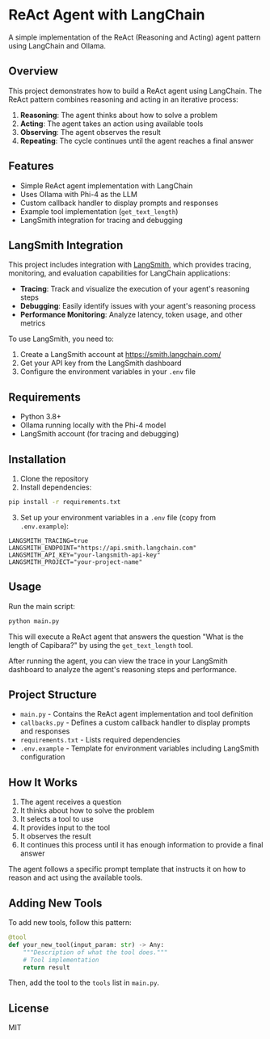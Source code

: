 # ReAct Agent with LangChain

A simple implementation of the ReAct (Reasoning and Acting) agent pattern using LangChain and Ollama.

## Overview

This project demonstrates how to build a ReAct agent using LangChain. The ReAct pattern combines reasoning and acting in an iterative process:

1. **Reasoning**: The agent thinks about how to solve a problem
2. **Acting**: The agent takes an action using available tools
3. **Observing**: The agent observes the result
4. **Repeating**: The cycle continues until the agent reaches a final answer

## Features

- Simple ReAct agent implementation with LangChain
- Uses Ollama with Phi-4 as the LLM
- Custom callback handler to display prompts and responses
- Example tool implementation (`get_text_length`)
- LangSmith integration for tracing and debugging

## LangSmith Integration

This project includes integration with [LangSmith](https://smith.langchain.com/), which provides tracing, monitoring, and evaluation capabilities for LangChain applications:

- **Tracing**: Track and visualize the execution of your agent's reasoning steps
- **Debugging**: Easily identify issues with your agent's reasoning process
- **Performance Monitoring**: Analyze latency, token usage, and other metrics

To use LangSmith, you need to:

1. Create a LangSmith account at https://smith.langchain.com/
2. Get your API key from the LangSmith dashboard
3. Configure the environment variables in your `.env` file

## Requirements

- Python 3.8+
- Ollama running locally with the Phi-4 model
- LangSmith account (for tracing and debugging)

## Installation

1. Clone the repository
2. Install dependencies:

```bash
pip install -r requirements.txt
```

3. Set up your environment variables in a `.env` file (copy from `.env.example`):

```
LANGSMITH_TRACING=true
LANGSMITH_ENDPOINT="https://api.smith.langchain.com"
LANGSMITH_API_KEY="your-langsmith-api-key"
LANGSMITH_PROJECT="your-project-name"
```

## Usage

Run the main script:

```bash
python main.py
```

This will execute a ReAct agent that answers the question "What is the length of Capibara?" by using the `get_text_length` tool.

After running the agent, you can view the trace in your LangSmith dashboard to analyze the agent's reasoning steps and performance.

## Project Structure

- `main.py` - Contains the ReAct agent implementation and tool definition
- `callbacks.py` - Defines a custom callback handler to display prompts and responses
- `requirements.txt` - Lists required dependencies
- `.env.example` - Template for environment variables including LangSmith configuration

## How It Works

1. The agent receives a question
2. It thinks about how to solve the problem
3. It selects a tool to use
4. It provides input to the tool
5. It observes the result
6. It continues this process until it has enough information to provide a final answer

The agent follows a specific prompt template that instructs it on how to reason and act using the available tools.

## Adding New Tools

To add new tools, follow this pattern:

```python
@tool
def your_new_tool(input_param: str) -> Any:
    """Description of what the tool does."""
    # Tool implementation
    return result
```

Then, add the tool to the `tools` list in `main.py`.

## License

MIT

